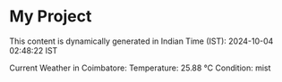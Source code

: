 # My Project

This content is dynamically generated in Indian Time (IST): 2024-10-04 02:48:22 IST


Current Weather in Coimbatore:
Temperature: 25.88 °C
Condition: mist
